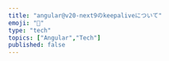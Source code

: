 ```yaml
---
title: "angular@v20-next9のkeepaliveについて"
emoji: "🎃"
type: "tech" 
topics: ["Angular","Tech"]
published: false
---
```


